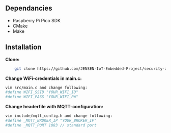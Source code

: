 ## Dependancies

* Raspberry Pi Pico SDK
* CMake
* Make

## Installation

**Clone:**
```bash
    git clone https://github.com/JENSEN-IoT-Embedded-Project/security-application.git
```

**Change WiFi-credentials in main.c:**
```bash
vim src/main.c and change following:
#define WIFI_SSID "YOUR_WIFI_ID"
#define WIFI_PASS "YOUR_WIFI_PW"

```

**Change headerfile with MQTT-configuration:**
```bash
vim include/mqtt_config.h and change following:
#define _MQTT_BROKER_IP "YOUR_BROKER_IP"
#define _MQTT_PORT 1883 // standard port

```
